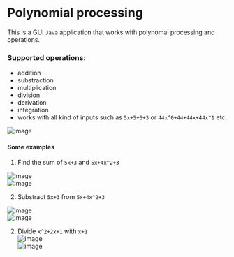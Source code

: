 # Polynomial processing
This is a GUI `Java` application that works with polynomal processing and operations.  
### Supported  operations:
-  addition
-  substraction
-  multiplication
-  division
-  derivation
-  integration
-  works with all kind of inputs such as `5x+5+5+3` or `44x^0+44+44x+44x^1` etc.  

![image](https://user-images.githubusercontent.com/37183688/41982254-a10649ea-7a33-11e8-9e49-e7961b1027d6.png)  

#### Some examples
1) Find the sum of `5x+3` and `5x+4x^2+3 ` 

![image](https://user-images.githubusercontent.com/37183688/41982417-0abce1be-7a34-11e8-86a8-e71d2e0fb309.png)    
![image](https://user-images.githubusercontent.com/37183688/41982436-139af47e-7a34-11e8-8b1a-937a80119650.png)    

2) Substract `5x+3` from `5x+4x^2+3`   

![image](https://user-images.githubusercontent.com/37183688/41982511-501a33e2-7a34-11e8-8f16-fc39184e6146.png)  
![image](https://user-images.githubusercontent.com/37183688/41982515-523af3be-7a34-11e8-9b43-1acdd5d7d3f3.png)    

2) Divide `x^2+2x+1` with `x+1`  
![image](https://user-images.githubusercontent.com/37183688/41982620-949541f6-7a34-11e8-9dcf-d7cdf13f8e19.png)  
![image](https://user-images.githubusercontent.com/37183688/41982626-96b7625c-7a34-11e8-8115-df560c64c262.png)  

